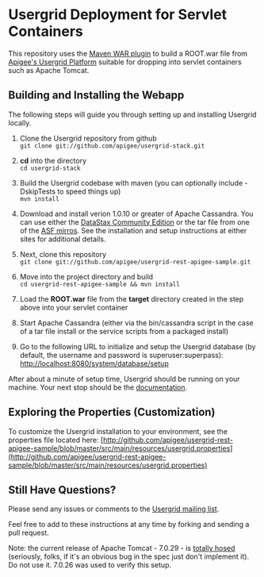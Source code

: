 # Usergrid Deployment for Servlet Containers
This repository uses the [Maven WAR plugin](http://maven.apache.org/plugins/maven-war-plugin/) to build a ROOT.war file from [Apigee's Usergrid Platform](http://apigee.com/about/products/usergrid) suitable for dropping into servlet containers such as Apache Tomcat. 

## Building and Installing the Webapp
The following steps will guide you through setting up and installing Usergrid locally.

1. Clone the Usergrid repository from github  
`git clone git://github.com/apigee/usergrid-stack.git`

2. __cd__ into the directory  
`cd usergrid-stack`

3. Build the Usergrid codebase with maven (you can optionally include -DskipTests to speed things up)  
`mvn install`

4. Download and install verion 1.0.10 or greater of Apache Cassandra. You can use either the [DataStax Community Edition](http://www.datastax.com/products/community) or the tar file from one of the [ASF mirros](http://cassandra.apache.org/download/). See the installation and setup instructions at either sites for additional details. 

5. Next, clone this repository  
`git clone git://github.com/apigee/usergrid-rest-apigee-sample.git`

6. Move into the project directory and build  
`cd usergrid-rest-apigee-sample && mvn install`

7. Load the __ROOT.war__ file from the __target__ directory created in the step above into your servlet container

8. Start Apache Cassandra (either via the bin/cassandra script in the case of a tar file install or the service scripts from a packaged install)

9. Go to the following URL to initialize and setup the Usergrid database (by default, the username and password is superuser:superpass):  
[http://localhost:8080/system/database/setup](http://localhost:8080/system/database/setup)

After about a minute of setup time, Usergrid should be running on your machine. Your next stop should be the [documentation](http://apigee.com/docs/usergrid/content/usergrid-api-reference).

## Exploring the Properties (Customization)
To customize the Usergrid installation to your environment, see the properties file located here:
[http://github.com/apigee/usergrid-rest-apigee-sample/blob/master/src/main/resources/usergrid.properties](http://github.com/apigee/usergrid-rest-apigee-sample/blob/master/src/main/resources/usergrid.properties)

## Still Have Questions?
Please send any issues or comments to the [Usergrid mailing list](https://groups.google.com/forum/?fromgroups#!forum/usergrid). 

Feel free to add to these instructions at any time by forking and sending a pull request. 

Note: the current release of Apache Tomcat - 7.0.29 - is [totally hosed](http://www.mail-archive.com/users@tomcat.apache.org/msg100552.html) (seriously, folks, if it's an obvious bug in the spec just don't implement it). Do not use it. 7.0.26 was used to verify this setup. 
